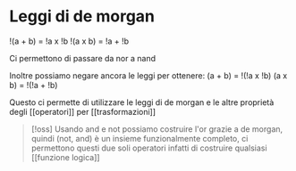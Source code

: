 # Leggi di de morgan

!(a + b) = !a x !b
!(a x b) = !a + !b

Ci permettono di passare da nor a nand

Inoltre possiamo negare ancora le leggi per ottenere:
(a + b)  = !(!a x !b)
(a x b)   = !(!a + !b)




Questo ci permette di utilizzare le leggi di de morgan e le altre proprietà degli [[operatori]] per [[trasformazioni]]

>[!oss]
>Usando and e not possiamo costruire l'or grazie a de morgan, quindi (not, and) è un insieme funzionalmente completo, ci permettono questi due soli operatori infatti di costruire qualsiasi [[funzione logica]]

